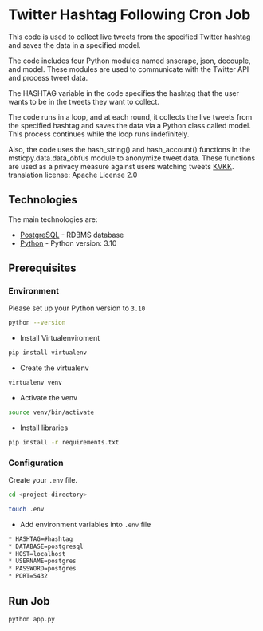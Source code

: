 # Twitter Hashtag Following Cron Job

This code is used to collect live tweets from the specified Twitter hashtag and saves the data in a specified model.

The code includes four Python modules named snscrape, json, decouple, and model. These modules are used to communicate with the Twitter API and process tweet data.

The HASHTAG variable in the code specifies the hashtag that the user wants to be in the tweets they want to collect.

The code runs in a loop, and at each round, it collects the live tweets from the specified hashtag and saves the data via a Python class called model. This process continues while the loop runs indefinitely.

Also, the code uses the hash_string() and hash_account() functions in the msticpy.data.data_obfus module to anonymize tweet data. These functions are used as a privacy measure against users watching tweets [KVKK](https://www.mevzuat.gov.tr/mevzuatmetin/1.5.6698.pdf).
translation license: Apache License 2.0

## Technologies

The main technologies are:

- [PostgreSQL](https://www.postgresql.org/) - RDBMS database
- [Python](https://docs.python.org/3.10/) - Python version: 3.10 

## Prerequisites

### Environment

Please set up your Python version to `3.10`

```bash
python --version
```
- Install Virtualenviroment
```bash
pip install virtualenv
```
- Create the virtualenv
```bash
virtualenv venv
```
- Activate the venv
```bash
source venv/bin/activate
```
- Install libraries
```bash
pip install -r requirements.txt
```

### Configuration

Create your `.env` file.
```bash
cd <project-directory>

touch .env
```
- Add environment variables into `.env` file
```bash
* HASHTAG=#hashtag
* DATABASE=postgresql
* HOST=localhost
* USERNAME=postgres
* PASSWORD=postgres
* PORT=5432
```

## Run Job

```bash
python app.py
```


